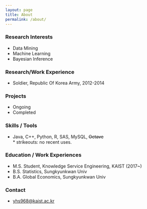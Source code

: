 ```yaml
---
layout: page
title: About
permalink: /about/
---
```


### Research Interests
- Data Mining
- Machine Learning
- Bayesian Inference

### Research/Work Experience
- Soldier, Republic Of Korea Army, 2012-2014

### Projects
- Ongoing
- Completed

### Skills / Tools
- Java, C++, Python, R, SAS, MySQL, <s>Octave</s>   
\* strikeouts: no recent uses.

### Education / Work Experiences
- M.S. Student, Knowledge Service Engineering, KAIST (2017~)
- B.S. Statistics, Sungkyunkwan Univ
- B.A. Global Economics, Sungkyunkwan Univ

### Contact
- yhs968@kaist.ac.kr
